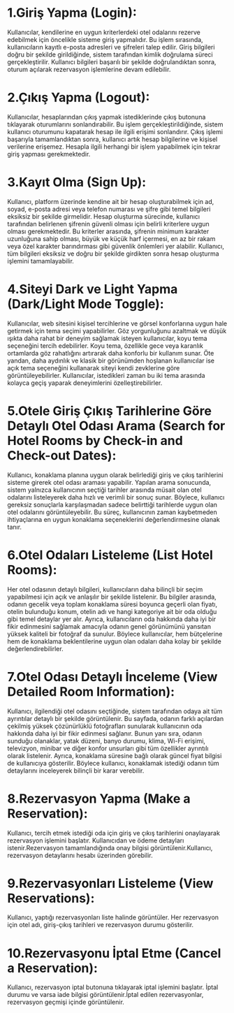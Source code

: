 # 1.Giriş Yapma (Login):
Kullanıcılar, kendilerine en uygun kriterlerdeki otel odalarını rezerve edebilmek için öncelikle sisteme giriş yapmalıdır. Bu işlem sırasında, kullanıcıların kayıtlı e-posta adresleri ve şifreleri talep edilir. Giriş bilgileri doğru bir şekilde girildiğinde, sistem tarafından kimlik doğrulama süreci gerçekleştirilir. Kullanıcı bilgileri başarılı bir şekilde doğrulandıktan sonra, oturum açılarak rezervasyon işlemlerine devam edilebilir.

# 2.Çıkış Yapma (Logout):
Kullanıcılar, hesaplarından çıkış yapmak istediklerinde çıkış butonuna tıklayarak oturumlarını sonlandırabilir. Bu işlem gerçekleştirildiğinde, sistem kullanıcı oturumunu kapatarak hesap ile ilgili erişimi sonlandırır. Çıkış işlemi başarıyla tamamlandıktan sonra, kullanıcı artık hesap bilgilerine ve kişisel verilerine erişemez. Hesapla ilgili herhangi bir işlem yapabilmek için tekrar giriş yapması gerekmektedir.

# 3.Kayıt Olma (Sign Up):
Kullanıcı, platform üzerinde kendine ait bir hesap oluşturabilmek için ad, soyad, e-posta adresi veya telefon numarası ve şifre gibi temel bilgileri eksiksiz bir şekilde girmelidir. Hesap oluşturma sürecinde, kullanıcı tarafından belirlenen şifrenin güvenli olması için belirli kriterlere uygun olması gerekmektedir. Bu kriterler arasında, şifrenin minimum karakter uzunluğuna sahip olması, büyük ve küçük harf içermesi, en az bir rakam veya özel karakter barındırması gibi güvenlik önlemleri yer alabilir. Kullanıcı, tüm bilgileri eksiksiz ve doğru bir şekilde girdikten sonra hesap oluşturma işlemini tamamlayabilir.

# 4.Siteyi Dark ve Light Yapma (Dark/Light Mode Toggle):
Kullanıcılar, web sitesini kişisel tercihlerine ve görsel konforlarına uygun hale getirmek için tema seçimi yapabilirler. Göz yorgunluğunu azaltmak ve düşük ışıkta daha rahat bir deneyim sağlamak isteyen kullanıcılar, koyu tema seçeneğini tercih edebilirler. Koyu tema, özellikle gece veya karanlık ortamlarda göz rahatlığını artırarak daha konforlu bir kullanım sunar. Öte yandan, daha aydınlık ve klasik bir görünümden hoşlanan kullanıcılar ise açık tema seçeneğini kullanarak siteyi kendi zevklerine göre görüntüleyebilirler. Kullanıcılar, istedikleri zaman bu iki tema arasında kolayca geçiş yaparak deneyimlerini özelleştirebilirler.

# 5.Otele Giriş Çıkış Tarihlerine Göre Detaylı Otel Odası Arama (Search for Hotel Rooms by Check-in and Check-out Dates):
Kullanıcı, konaklama planına uygun olarak belirlediği giriş ve çıkış tarihlerini sisteme girerek otel odası araması yapabilir. Yapılan arama sonucunda, sistem yalnızca kullanıcının seçtiği tarihler arasında müsait olan otel odalarını listeleyerek daha hızlı ve verimli bir sonuç sunar. Böylece, kullanıcı gereksiz sonuçlarla karşılaşmadan sadece belirttiği tarihlerde uygun olan otel odalarını görüntüleyebilir. Bu süreç, kullanıcının zaman kaybetmeden ihtiyaçlarına en uygun konaklama seçeneklerini değerlendirmesine olanak tanır.

# 6.Otel Odaları Listeleme (List Hotel Rooms):
Her otel odasının detaylı bilgileri, kullanıcıların daha bilinçli bir seçim yapabilmesi için açık ve anlaşılır bir şekilde listelenir. Bu bilgiler arasında, odanın gecelik veya toplam konaklama süresi boyunca geçerli olan fiyatı, otelin bulunduğu konum, otelin adı ve hangi kategoriye ait bir oda olduğu gibi temel detaylar yer alır. Ayrıca, kullanıcıların oda hakkında daha iyi bir fikir edinmesini sağlamak amacıyla odanın genel görünümünü yansıtan yüksek kaliteli bir fotoğraf da sunulur. Böylece kullanıcılar, hem bütçelerine hem de konaklama beklentilerine uygun olan odaları daha kolay bir şekilde değerlendirebilirler.

# 7.Otel Odası Detaylı İnceleme (View Detailed Room Information):
Kullanıcı, ilgilendiği otel odasını seçtiğinde, sistem tarafından odaya ait tüm ayrıntılar detaylı bir şekilde görüntülenir. Bu sayfada, odanın farklı açılardan çekilmiş yüksek çözünürlüklü fotoğrafları sunularak kullanıcının oda hakkında daha iyi bir fikir edinmesi sağlanır. Bunun yanı sıra, odanın sunduğu olanaklar, yatak düzeni, banyo durumu, klima, Wi-Fi erişimi, televizyon, minibar ve diğer konfor unsurları gibi tüm özellikler ayrıntılı olarak listelenir. Ayrıca, konaklama süresine bağlı olarak güncel fiyat bilgisi de kullanıcıya gösterilir. Böylece kullanıcı, konaklamak istediği odanın tüm detaylarını inceleyerek bilinçli bir karar verebilir.

# 8.Rezervasyon Yapma (Make a Reservation):
Kullanıcı, tercih etmek istediği oda için giriş ve çıkış tarihlerini onaylayarak rezervasyon işlemini başlatır.
Kullanıcıdan ve ödeme detayları istenir.Rezervasyon tamamlandığında onay bilgisi görüntülenir.Kullanıcı, rezervasyon detaylarını hesabı üzerinden görebilir. 

# 9.Rezervasyonları Listeleme (View Reservations):
Kullanıcı, yaptığı rezervasyonları liste halinde görüntüler.
Her rezervasyon için otel adı, giriş-çıkış tarihleri ve rezervasyon durumu gösterilir.

# 10.Rezervasyonu İptal Etme (Cancel a Reservation):
Kullanıcı, rezervasyon iptal butonuna tıklayarak iptal işlemini başlatır.
İptal durumu ve varsa iade bilgisi görüntülenir.İptal edilen rezervasyonlar, rezervasyon geçmişi içinde görüntülenir.

